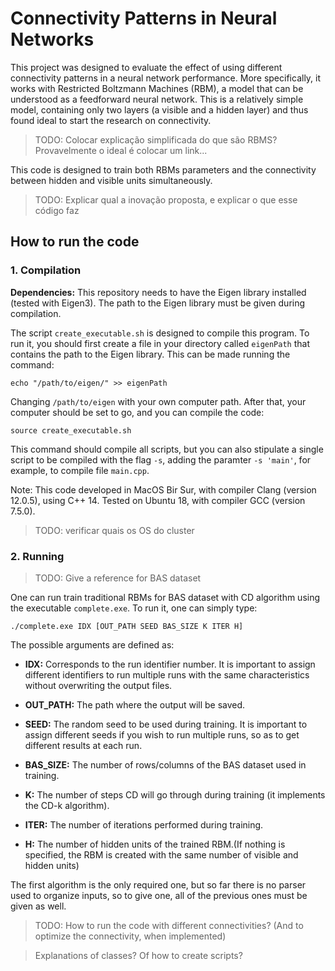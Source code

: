 # Connectivity Patterns in Neural Networks

This project was designed to evaluate the effect of 
using different connectivity patterns in a neural 
network performance. More specifically, it works 
with Restricted Boltzmann Machines (RBM), a model 
that can be understood as a feedforward neural 
network. This is a relatively simple model, 
containing only two layers (a visible and a hidden 
layer) and thus found ideal to start the research 
on connectivity.

> TODO: Colocar explicação simplificada do que são RBMS? 
> Provavelmente o ideal é colocar um link...

This code is designed to train both RBMs parameters 
and the connectivity between hidden and visible units 
simultaneously.

> TODO: Explicar qual a inovação proposta, e explicar 
> o que esse código faz


## How to run the code

### 1. Compilation

**Dependencies:** This repository needs to have the Eigen 
library installed (tested with Eigen3). 
The path to the Eigen library must be given during 
compilation.

The script ``create_executable.sh`` is designed to 
compile this program. To run it, you should first create 
a file in your directory called ``eigenPath`` that 
contains the path to the Eigen library. This can be made 
running the command:

```shell
echo "/path/to/eigen/" >> eigenPath
```

Changing ``/path/to/eigen`` with your own computer path.
After that, your computer should be set to go, and you 
can compile the code:

```shell
source create_executable.sh
```

This command should compile all scripts, but you can also 
stipulate a single script to be compiled with the flag 
``-s``, adding the paramter ``-s 'main'``, for example, to 
compile file ``main.cpp``.

Note: This code developed in MacOS Bir Sur, with compiler 
Clang (version 12.0.5), using C++ 14. Tested on Ubuntu 18,
with compiler GCC (version 7.5.0).
> TODO: verificar quais os OS do cluster


### 2. Running

> TODO: Give a reference for BAS dataset

One can run train traditional RBMs for BAS dataset with CD 
algorithm using the executable ``complete.exe``. To run it, 
one can simply type: 

```shell
./complete.exe IDX [OUT_PATH SEED BAS_SIZE K ITER H]
```

The possible arguments are defined as:
- **IDX:** Corresponds to the run identifier number. It is 
  important to assign different identifiers to run multiple 
  runs with the same characteristics without overwriting 
  the output files.
  
- **OUT_PATH:** The path where the output will be saved.

- **SEED:** The random seed to be used during training. It 
  is important to assign different seeds if you wish to run 
  multiple runs, so as to get different results at each run.
  
- **BAS_SIZE:** The number of rows/columns of the BAS 
  dataset used in training.
  
- **K:** The number of steps CD will go through during 
  training (it implements the CD-k algorithm).

- **ITER:** The number of iterations performed during 
  training.

- **H:** The number of hidden units of the trained RBM.(If 
  nothing is specified, the RBM is created with the same 
  number of visible and hidden units)

The first algorithm is the only required one, but so far 
there is no parser used to organize inputs, so to give one, 
all of the previous ones must be given as well.

> TODO: How to run the code with different connectivities?
> (And to optimize the connectivity, when implemented)

> Explanations of classes? Of how to create scripts? 

